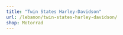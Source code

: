 ```yaml
---
title: "Twin States Harley-Davidson"
url: /lebanon/twin-states-harley-davidson/
shop: Motorrad
---
```

